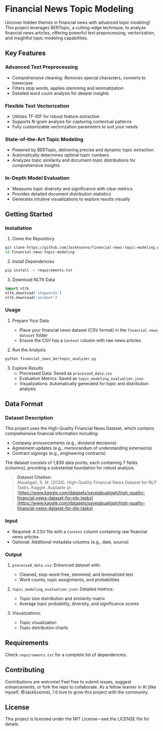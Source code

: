 # Financial News Topic Modeling

Uncover hidden themes in financial news with advanced topic modeling! This project leverages BERTopic, a cutting-edge technique, to analyze financial news articles, offering powerful text preprocessing, vectorization, and insightful topic modeling capabilities.

## Key Features

### Advanced Text Preprocessing
- Comprehensive cleaning: Removes special characters, converts to lowercase
- Filters stop words, applies stemming and lemmatization
- Detailed word count analysis for deeper insights

### Flexible Text Vectorization
- Utilizes TF-IDF for robust feature extraction
- Supports N-gram analysis for capturing contextual patterns
- Fully customizable vectorization parameters to suit your needs

### State-of-the-Art Topic Modeling
- Powered by BERTopic, delivering precise and dynamic topic extraction
- Automatically determines optimal topic numbers
- Analyzes topic similarity and document-topic distributions for comprehensive insights

### In-Depth Model Evaluation
- Measures topic diversity and significance with clear metrics
- Provides detailed document distribution statistics
- Generates intuitive visualizations to explore results visually

## Getting Started

### Installation

1. Clone the Repository
```bash
git clone https://github.com/Jackksonns/financial-news-topic-modeling.git
cd financial-news-topic-modeling
```

2. Install Dependencies
```bash
pip install -r requirements.txt
```

3. Download NLTK Data
```python
import nltk
nltk.download('stopwords')
nltk.download('wordnet')
```

### Usage

1. Prepare Your Data
   - Place your financial news dataset (CSV format) in the `financial news dataset` folder
   - Ensure the CSV has a `Content` column with raw news articles

2. Run the Analysis
```bash
python financial_news_bertopic_analyzer.py
```

3. Explore Results
   - Processed Data: Saved as `processed_data.csv`
   - Evaluation Metrics: Saved as `topic_modeling_evaluation.json`
   - Visualizations: Automatically generated for topic and distribution analysis

## Data Format

### Dataset Description
This project uses the High-Quality Financial News Dataset, which contains comprehensive financial information including:
- Company announcements (e.g., dividend decisions)
- Agreement updates (e.g., memorandum of understanding extensions)
- Contract signings (e.g., engineering contracts)

The dataset consists of 1,839 data points, each containing 7 fields (columns), providing a substantial foundation for robust analysis.

> **Dataset Citation**:  
> Abualigah, S. M. (2024). High-Quality Financial News Dataset for NLP Tasks. Kaggle. Available at: [https://www.kaggle.com/datasets/sayelabualigah/high-quality-financial-news-dataset-for-nlp-tasks](https://www.kaggle.com/datasets/sayelabualigah/high-quality-financial-news-dataset-for-nlp-tasks)

### Input
- Required: A CSV file with a `Content` column containing raw financial news articles
- Optional: Additional metadata columns (e.g., date, source)

### Output
1. `processed_data.csv`: Enhanced dataset with:
   - Cleaned, stop-word-free, stemmed, and lemmatized text
   - Word counts, topic assignments, and probabilities

2. `topic_modeling_evaluation.json`: Detailed metrics:
   - Topic size distribution and similarity matrix
   - Average topic probability, diversity, and significance scores

3. Visualizations:
   - Topic visualization
   - Topic distribution charts

## Requirements
Check `requirements.txt` for a complete list of dependencies.

## Contributing
Contributions are welcome! Feel free to submit issues, suggest enhancements, or fork the repo to collaborate. As a fellow learner in AI (like myself, @Jackksonns), I'd love to grow this project with the community.

## License
This project is licensed under the MIT License—see the LICENSE file for details.
